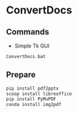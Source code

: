 # ConvertDocs

## Commands

* Simple Tk GUI

```cmd
ConvertDocs.bat
```


## Prepare

```bash
pip install pdf2pptx
scoop install libreoffice
pip install PyMuPDF
conda install img2pdf
```

